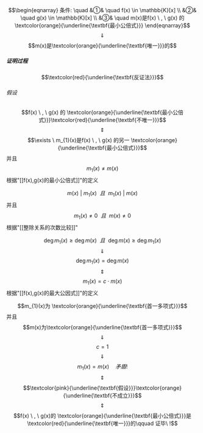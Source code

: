 $$\begin{eqnarray}
条件: \quad
&①& \quad f(x) \in \mathbb{K}[x] \\
&②& \quad g(x) \in \mathbb{K}[x] \\
&③& \quad m(x)是f(x) \ , \ g(x) 的 \textcolor{orange}{\underline{\textbf{最小公倍式}}}
\end{eqnarray}$$
$$\quad \Downarrow \quad $$
$$m(x)是\textcolor{orange}{\underline{\textbf{唯一}}}的$$
##### 证明过程

$$\textcolor{red}{\underline{\textbf{反证法}}}$$
###### 假设


$$f(x) \ , \ g(x) 的 \textcolor{orange}{\underline{\textbf{最小公倍式}}}\textcolor{red}{\underline{\textbf{不唯一}}}$$
$$\quad \Updownarrow \quad$$
$$\exists \ m_{1}(x)是f(x) \ , \ g(x) 的另一 \textcolor{orange}{\underline{\textbf{最小公倍式}}}$$
并且
$$\tag{矛盾点}m_{1}(x) \neq m(x)$$
根据"[[f(x),g(x)的最小公倍式]]"的定义

$$m(x)  \ | \ m_{1}(x) \ \ 且\ \ m_{1}(x)  \ | \ m(x)$$
并且
$$m_{1}(x) \neq 0 \ \ 且\ \ m(x) \neq 0$$
根据"[[整除关系的次数比较]]"

$$\deg m_{1}(x)   \geqslant \deg m(x) \ \ 且\ \  \deg m(x)   \geqslant \deg m_{1}(x)$$
$$\quad \Downarrow \quad $$
$$\deg m_{1}(x) = \deg m(x)$$
$$\quad \Updownarrow \quad$$
$$m_{1}(x)= c \cdot m(x)$$
根据"[[f(x),g(x)的最大公因式]]"的定义

$$m_{1}(x)为 \textcolor{orange}{\underline{\textbf{首一多项式}}}$$
并且
$$m(x)为\textcolor{orange}{\underline{\textbf{首一多项式}}}$$
$$\quad \Downarrow \quad $$
$$c=1$$
$$\quad \Downarrow \quad $$
$$m_{1}(x)=m(x) \quad 矛盾!$$
$$\quad \Updownarrow \quad$$
$$\textcolor{pink}{\underline{\textbf{假设}}}\textcolor{orange}{\underline{\textbf{不成立}}}$$
$$\quad \Updownarrow \quad$$
$$f(x) \ , \ g(x)的 \textcolor{orange}{\underline{\textbf{最小公倍式}}}是\textcolor{red}{\underline{\textbf{唯一}}}的\qquad 证毕\ !$$